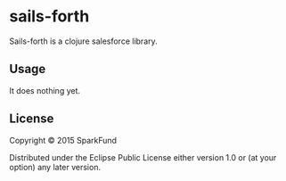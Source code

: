 # sails-forth

Sails-forth is a clojure salesforce library.

## Usage

It does nothing yet.

## License

Copyright © 2015 SparkFund

Distributed under the Eclipse Public License either version 1.0 or (at
your option) any later version.

